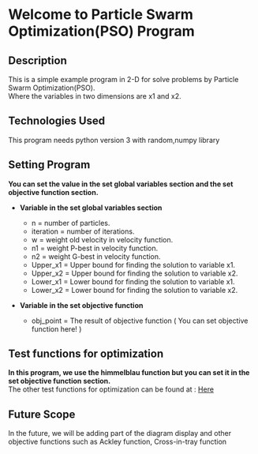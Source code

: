 # Welcome to Particle Swarm Optimization(PSO) Program
## Description
This is a simple example program in 2-D for solve problems by Particle Swarm Optimization(PSO).  
Where the variables in two dimensions are x1 and x2.  
## Technologies Used
This program needs python version 3 with random,numpy library
## Setting Program
**You can set the value in the set global variables section and the set objective function section.**  
- **Variable in the set global variables section**  
  
  - n = number of particles.  
  - iteration = number of iterations.  
  - w = weight old velocity in velocity function.  
  - n1 = weight P-best in velocity function.  
  - n2 = weight G-best in velocity function.  
  - Upper_x1 = Upper bound for finding the solution to variable x1.  
  - Upper_x2 = Upper bound for finding the solution to variable x2.  
  - Lower_x1 = Lower bound for finding the solution to variable x1.  
  - Lower_x2 = Lower bound for finding the solution to variable x2.  

- **Variable in the set objective function**
  - obj_point = The result of objective function ( You can set objective function here! )

## Test functions for optimization
**In this program, we use the himmelblau function but you can set it in the set objective function section.**  
The other test functions for optimization can be found at : [Here](https://en.wikipedia.org/wiki/Test_functions_for_optimization)

## Future Scope
In the future, we will be adding part of the diagram display and  other objective functions such as Ackley function, Cross-in-tray function
